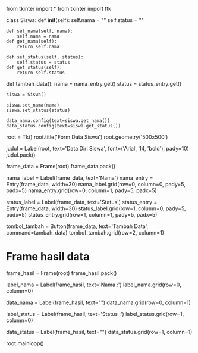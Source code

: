 from tkinter import *
from tkinter import ttk

class Siswa:
    def __init__(self):
        self.nama = ""
        self.status = ""
        
    def set_nama(self, nama):
        self.nama = nama
    def get_nama(self):
        return self.nama

    def set_status(self, status):
        self.status = status
    def get_status(self):
        return self.status

def tambah_data():
    nama = nama_entry.get()
    status = status_entry.get()
    
    siswa = Siswa()
    
    siswa.set_nama(nama)
    siswa.set_status(status)
    
    data_nama.config(text=siswa.get_nama())
    data_status.config(text=siswa.get_status())

root = Tk()
root.title('Form Data Siswa')
root.geometry('500x500')

judul = Label(root, text='Data Diri Siswa', font=('Arial', 14, 'bold'), pady=10)
judul.pack()

frame_data = Frame(root)
frame_data.pack()

nama_label = Label(frame_data, text='Nama')
nama_entry = Entry(frame_data, width=30)
nama_label.grid(row=0, column=0, pady=5, padx=5)
nama_entry.grid(row=0, column=1, pady=5, padx=5)

status_label = Label(frame_data, text='Status')
status_entry = Entry(frame_data, width=30)
status_label.grid(row=1, column=0, pady=5, padx=5)
status_entry.grid(row=1, column=1, pady=5, padx=5)

tombol_tambah = Button(frame_data, text='Tambah Data', command=tambah_data)
tombol_tambah.grid(row=2, column=1)

# Frame hasil data
frame_hasil = Frame(root)
frame_hasil.pack()

label_nama = Label(frame_hasil, 
                   text='Nama :')
label_nama.grid(row=0, column=0)

data_nama = Label(frame_hasil, 
                  text="")
data_nama.grid(row=0, column=1)

label_status = Label(frame_hasil, 
                     text='Status :')
label_status.grid(row=1, column=0)

data_status = Label(frame_hasil, 
                    text="")
data_status.grid(row=1, column=1)

root.mainloop()